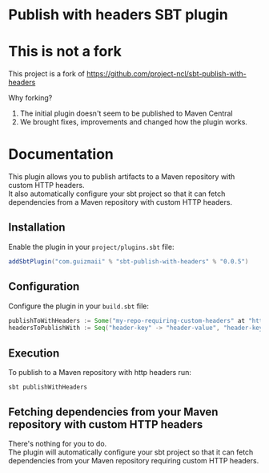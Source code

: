 Publish with headers SBT plugin
===============================

# This is not a fork

This project is a fork of https://github.com/project-ncl/sbt-publish-with-headers

Why forking?     
1. The initial plugin doesn't seem to be published to Maven Central
2. We brought fixes, improvements and changed how the plugin works.

# Documentation

This plugin allows you to publish artifacts to a Maven repository with custom HTTP headers.     
It also automatically configure your sbt project so that it can fetch dependencies from a Maven repository with custom HTTP headers.

## Installation

Enable the plugin in your `project/plugins.sbt` file:
```sbt
addSbtPlugin("com.guizmaii" % "sbt-publish-with-headers" % "0.0.5")
```

## Configuration

Configure the plugin in your `build.sbt` file:
```sbt
publishToWithHeaders := Some("my-repo-requiring-custom-headers" at "https://maven-repo-host/path")
headersToPublishWith := Seq("header-key" -> "header-value", "header-key-2" -> "header-value-2")
```

## Execution
To publish to a Maven repository with http headers run:

`sbt publishWithHeaders`

## Fetching dependencies from your Maven repository with custom HTTP headers

There's nothing for you to do.    
The plugin will automatically configure your sbt project so that it can fetch dependencies from your Maven repository requiring custom HTTP headers.